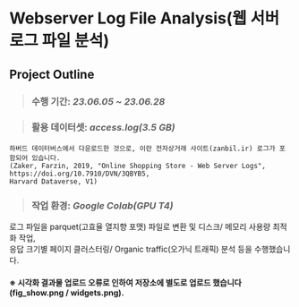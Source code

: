 # **Webserver Log File Analysis(웹 서버 로그 파일 분석)**

## Project Outline


> ### 수행 기간: *23.06.05 ~ 23.06.28*

> ### 활용 데이터셋: *access.log(3.5 GB)*
    하버드 데이터버스에서 다운로드한 것으로, 이란 전자상거래 사이트(zanbil.ir) 로그가 포함되어 있습니다.
    (Zaker, Farzin, 2019, "Online Shopping Store - Web Server Logs", https://doi.org/10.7910/DVN/3QBYB5,
    Harvard Dataverse, V1)

> ### 작업 환경: *Google Colab(GPU T4)*

로그 파일을 parquet(고효율 열지향 포맷) 파일로 변환 및 디스크/ 메모리 사용량 최적화 작업,  
응답 크기별 페이지 클러스터링/ Organic traffic(오가닉 트래픽) 분석 등을 수행했습니다.

#### **※ 시각화 결과물 업로드 오류로 인하여 저장소에 별도로 업로드 했습니다(fig_show.png / widgets.png).**
